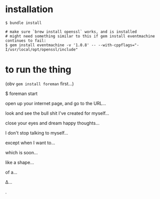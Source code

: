 # installation

```
$ bundle install

# make sure `brew install openssl` works, and is installed
# might need something similar to this if gem install eventmachine continues to fail:
$ gem install eventmachine -v '1.0.8' -- --with-cppflags="-I/usr/local/opt/openssl/include"
```


# to run the thing

(obv `gem install foreman` first...)

$ foreman start

open up your internet page, and go to the URL...

look and see the bull shit I've created for myself...

close your eyes and dream happy thoughts...

I don't stop talking to myself...

except when I want to...

which is soon...

like a shape...

of a...

∆...

.

